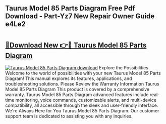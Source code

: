## Taurus Model 85 Parts Diagram Free Pdf Download - Part-Yz7 New Repair Owner Guide e4Le2

# <h2><a href="http://dfmiy7.blite.top/?on=Taurus+Model+85+Parts+Diagram">🔗Download New 👉🔴 Taurus Model 85 Parts Diagram</a></h2>

[![Taurus Model 85 Parts Diagram download](https://i.imgur.com/lujVjoI.png)](http://dfmiy7.blite.top/?on=Taurus+Model+85+Parts+Diagram)
Explore the Possibilities Welcome to the world of possibilities with your new Taurus Model 85 Parts Diagram! This manual explores its features, applications, and troubleshooting solutions. Please Review the Warranty Information Taurus Model 85 Parts Diagram This product is covered by a comprehensive warranty. Taurus Model 85 Parts Diagram advanced features include real-time monitoring, voice commands, customizable alerts, and multi-device compatibility, all accessible through the sleek and user-friendly interface. We're Always Here for You Taurus Model 85 Parts Diagram. Our customer support team is dedicated to assisting you with any inquiries.
